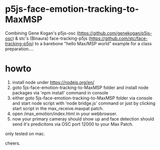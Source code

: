 # p5js-face-emotion-tracking-to-MaxMSP
Combining Gene Kogan's p5js-osc (https://github.com/genekogan/p5js-osc) & stc's (Binaura) face-tracking-p5js (https://github.com/stc/face-tracking-p5js) to a barebone "hello Max/MSP world" example for a class preparation....


# howto
1. install node under https://nodejs.org/en/
2. goto 5js-face-emotion-tracking-to-MaxMSP folder and install node packages via 'npm install' command in console
3. either goto 5js-face-emotion-tracking-to-MaxMSP folder via console and start node script with 'node bridge.js' command or just by clicking start script in the max_receive.maxpat patch.
4. open /max_emotion/index.html in your webbrowser.
5. now your primary cameray should show up and face detection should send it's predicitons via OSC port 12000 to your Max Patch.

only tested on mac.

cheers.
